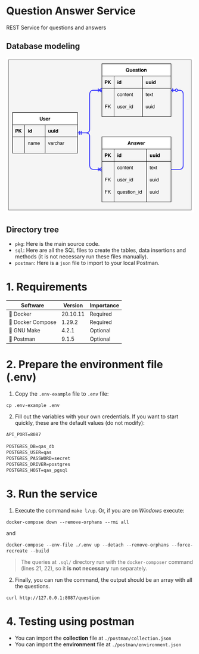 # Question Answer Service

REST Service for questions and answers

## Database modeling

![model](model.svg)

## Directory tree

- `pkg`: Here is the main source code.
- `sql`: Here are all the SQL files to create the tables, data insertions and methods (it is not necessary run these files manually).
- `postman`: Here is a `json` file to import to your local Postman.

# 1. Requirements

| Software         | Version | Importance                   |
| ---------------- | ------- | ---------------------------- |
| 🐳 Docker         | 20.10.11 | Required                     |
| 🐙 Docker Compose | 1.29.2  | Required                     |
| 🐃 GNU Make       | 4.2.1   | Optional                     |
| ‍🚀 Postman        | 9.1.5   | Optional                     |


# 2. Prepare the environment file (.env)

1. Copy the `.env-example` file to `.env` file:

```shell
cp .env-example .env
```

2. Fill out the variables with your own credentials. If you want to start quickly, 
these are the default values (do not modify):
```
API_PORT=8087

POSTGRES_DB=qas_db
POSTGRES_USER=qas
POSTGRES_PASSWORD=secret
POSTGRES_DRIVER=postgres
POSTGRES_HOST=qas_pgsql
```

# 3. Run the service
1. Execute the command `make l/up`. Or, if you are on _Windows_ execute:
```shell
docker-compose down --remove-orphans --rmi all
```
and
```shell
docker-compose --env-file ./.env up --detach --remove-orphans --force-recreate --build
```

> 
> The queries at `.sql/` directory run with the `docker-composer` command (lines 21, 22), 
> so it **is not necessary** run separately.
> 

2. Finally, you can run the command, the output should be an array with all the questions.
```shell
curl http://127.0.0.1:8087/question
```

# 4. Testing using postman

- You can import the **collection** file at `./postman/collection.json`
- You can import the **environment** file at `./postman/environment.json`